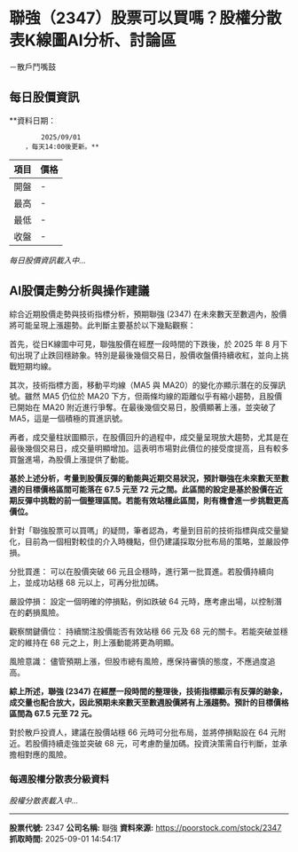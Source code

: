 # 聯強（2347）股票可以買嗎？股權分散表K線圖AI分析、討論區
－散戶鬥嘴鼓

## 每日股價資訊

**資料日期：
        
            2025/09/01
        ，每天14:00後更新。**

| 項目 | 價格 |
|------|------|
| 開盤 | - |
| 最高 | - |
| 最低 | - |
| 收盤 | - |

*每日股價資訊載入中...*

## AI股價走勢分析與操作建議

綜合近期股價走勢與技術指標分析，預期聯強 (2347) 在未來數天至數週內，股價將可能呈現上漲趨勢。此判斷主要基於以下幾點觀察：

首先，從日K線圖中可見，聯強股價在經歷一段時間的下跌後，於 2025 年 8 月下旬出現了止跌回穩跡象。特別是最後幾個交易日，股價收盤價持續收紅，並向上挑戰短期均線。

其次，技術指標方面，移動平均線（MA5 與 MA20）的變化亦顯示潛在的反彈訊號。雖然 MA5 仍位於 MA20 下方，但兩條均線的距離似乎有縮小趨勢，且股價已開始在 MA20 附近進行爭奪。在最後幾個交易日，股價顯著上漲，並突破了 MA5，這是一個積極的買進訊號。

再者，成交量柱狀圖顯示，在股價回升的過程中，成交量呈現放大趨勢，尤其是在最後幾個交易日，成交量明顯增加。這表明市場對此價位的接受度提高，且有較多買盤進場，為股價上漲提供了動能。

**基於上述分析，考量到股價反彈的動能與近期交易狀況，預計聯強在未來數天至數週的目標價格區間可能落在 67.5 元至 72 元之間。此區間的設定是基於股價在近期反彈中挑戰的前一個整理區間。若能有效站穩此區間，則有機會進一步挑戰更高價位。**

針對「聯強股票可以買嗎」的疑問，筆者認為，考量到目前的技術指標與成交量變化，目前為一個相對較佳的介入時機點，但仍建議採取分批布局的策略，並嚴設停損。

分批買進： 可以在股價突破 66 元且企穩時，進行第一批買進。若股價持續向上，並成功站穩 68 元以上，可再分批加碼。

嚴設停損： 設定一個明確的停損點，例如跌破 64 元時，應考慮出場，以控制潛在的虧損風險。

觀察關鍵價位： 持續關注股價能否有效站穩 66 元及 68 元的關卡。若能突破並穩定的維持在 68 元之上，則上漲動能將更為明顯。

風險意識： 儘管預期上漲，但股市總有風險，應保持審慎的態度，不應過度追高。

**綜上所述，聯強 (2347) 在經歷一段時間的整理後，技術指標顯示有反彈的跡象，成交量也配合放大，因此預期未來數天至數週股價將有上漲趨勢。預計的目標價格區間為 67.5 元至 72 元。**

對於散戶投資人，建議在股價站穩 66 元時可分批布局，並將停損點設在 64 元附近。若股價持續走強並突破 68 元，可考慮酌量加碼。投資決策需自行判斷，並承擔相對應的風險。

### 每週股權分散表分級資料

*股權分散表載入中...*

---

**股票代號:** 2347
**公司名稱:** 聯強
**資料來源:** https://poorstock.com/stock/2347
**抓取時間:** 2025-09-01 14:54:17